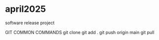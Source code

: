 # april2025
software release project

GIT COMMON COMMANDS
git clone
git add .
git push origin main
git pull

